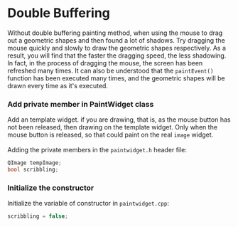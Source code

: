 # Double Buffering
Without double buffering painting method, when using the mouse to drag out a geometric shapes and then found a lot of shadows. Try dragging the mouse quickly and slowly to draw the geometric shapes respectively. As a result, you will find that the faster the dragging speed, the less shadowing. In fact, in the process of dragging the mouse, the screen has been refreshed many times. It can also be understood that the `paintEvent()` function has been executed many times, and the geometric shapes will be drawn every time as it's executed.

### Add private member in PaintWidget class
Add an template widget. if you are drawing, that is, as the mouse button has not been released, then drawing on the template widget. Only when the mouse button is released, so that could paint on the real `image` widget.<br>
<br>
Adding the private members in the `paintwidget.h` header file:
```cpp
QImage tempImage;
bool scribbling;
```

### Initialize the constructor
Initialize the variable of constructor in `paintwidget.cpp`:
```cpp
scribbling = false;
```

